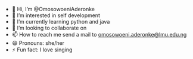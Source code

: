 - 👋 Hi, I’m @OmosowoeniAderonke
- 👀 I’m interested in self development
- 🌱 I’m currently learning python and java
- 💞️ I’m looking to collaborate on 
- 📫 How to reach me send a mail to omosowoeni.aderonke@lmu.edu.ng
- 😄 Pronouns: she/her
- ⚡ Fun fact: I love singing

<!---
OmosowoeniAderonke/OmosowoeniAderonke is a ✨ special ✨ repository because its `README.md` (this file) appears on your GitHub profile.
You can click the Preview link to take a look at your changes.
--->
